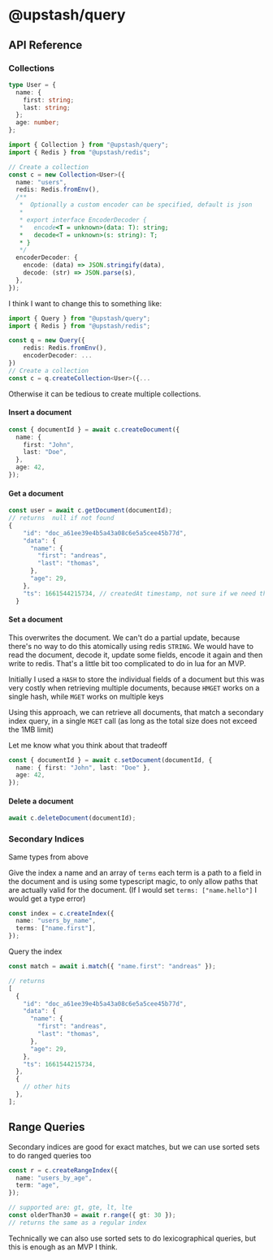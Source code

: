 # @upstash/query

## API Reference

### Collections

```ts
type User = {
  name: {
    first: string;
    last: string;
  };
  age: number;
};

import { Collection } from "@upstash/query";
import { Redis } from "@upstash/redis";

// Create a collection
const c = new Collection<User>({
  name: "users",
  redis: Redis.fromEnv(),
  /**
   *  Optionally a custom encoder can be specified, default is json
   *
   * export interface EncoderDecoder {
   *   encode<T = unknown>(data: T): string;
   *   decode<T = unknown>(s: string): T;
   * }
   */
  encoderDecoder: {
    encode: (data) => JSON.stringify(data),
    decode: (str) => JSON.parse(s),
  },
});
```

I think I want to change this to something like:

```ts
import { Query } from "@upstash/query";
import { Redis } from "@upstash/redis";

const q = new Query({
    redis: Redis.fromEnv(),
    encoderDecoder: ...
})
// Create a collection
const c = q.createCollection<User>({...
```

Otherwise it can be tedious to create multiple collections.

#### Insert a document

```ts
const { documentId } = await c.createDocument({
  name: {
    first: "John",
    last: "Doe",
  },
  age: 42,
});
```

#### Get a document

```ts
const user = await c.getDocument(documentId);
// returns  null if not found
{
    "id": "doc_a61ee39e4b5a43a08c6e5a5cee45b77d",
    "data": {
      "name": {
        "first": "andreas",
        "last": "thomas",
      },
      "age": 29,
    },
    "ts": 1661544215734, // createdAt timestamp, not sure if we need this tbh
  }
```

#### Set a document

This overwrites the document. We can't do a partial update, because there's no
way to do this atomically using redis `STRING`. We would have to read the
document, decode it, update some fields, encode it again and then write to
redis. That's a little bit too complicated to do in lua for an MVP.

Initially I used a `HASH` to store the individual fields of a document but this
was very costly when retrieving multiple documents, because `HMGET` works on a
single hash, while `MGET` works on multiple keys

Using this approach, we can retrieve all documents, that match a secondary index
query, in a single `MGET` call (as long as the total size does not exceed the
1MB limit)

Let me know what you think about that tradeoff

```ts
const { documentId } = await c.setDocument(documentId, {
  name: { first: "John", last: "Doe" },
  age: 42,
});
```

#### Delete a document

```ts
await c.deleteDocument(documentId);
```

### Secondary Indices

Same types from above

Give the index a name and an array of `terms` each term is a path to a field in
the document and is using some typescript magic, to only allow paths that are
actually valid for the document. (If I would set `terms: ["name.hello"]` I would
get a type error)

```ts
const index = c.createIndex({
  name: "users_by_name",
  terms: ["name.first"],
});
```

Query the index

```ts
const match = await i.match({ "name.first": "andreas" });

// returns
[
  {
    "id": "doc_a61ee39e4b5a43a08c6e5a5cee45b77d",
    "data": {
      "name": {
        "first": "andreas",
        "last": "thomas",
      },
      "age": 29,
    },
    "ts": 1661544215734,
  },
  {
    // other hits
  },
];
```

## Range Queries

Secondary indices are good for exact matches, but we can use sorted sets to do
ranged queries too

```ts
const r = c.createRangeIndex({
  name: "users_by_age",
  term: "age",
});

// supported are: gt, gte, lt, lte
const olderThan30 = await r.range({ gt: 30 });
// returns the same as a regular index
```

Technically we can also use sorted sets to do lexicographical queries, but this
is enough as an MVP I think.
